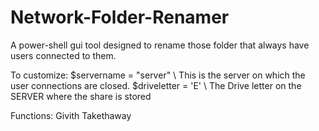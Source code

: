 # Network-Folder-Renamer
A power-shell gui tool designed to rename those folder that always have users connected to them. 

To customize: 
$servername = "server"   \\ This is the server on which the user connections are closed. 
$driveletter = 'E'       \\ The Drive letter on the SERVER where the share is stored


Functions: 
        Givith
        Takethaway
